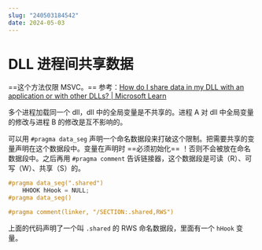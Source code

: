 ```yaml
---
slug: "240503184542"
date: 2024-05-03
---
```


# DLL 进程间共享数据

==这个方法仅限 MSVC。== 参考：[How do I share data in my DLL with an application or with other DLLs? | Microsoft Learn](https://learn.microsoft.com/en-us/previous-versions/visualstudio/visual-studio-2008/h90dkhs0(v=vs.90)?redirectedfrom=MSDN)

多个进程加载同一个 dll，dll 中的全局变量是不共享的。进程 A 对 dll 中全局变量的修改与进程 B 的修改是互不影响的。

可以用 `#pragma data_seg` 声明一个命名数据段来打破这个限制。把需要共享的变量声明在这个数据段中。变量在声明时 ==必须初始化== ！否则不会被放在命名数据段中。之后再用 `#pragma comment` 告诉链接器，这个数据段是可读（R）、可写（W）、共享（S）的。

``` c
#pragma data_seg(".shared")
    HHOOK hHook = NULL;
#pragma data_seg()

#pragma comment(linker, "/SECTION:.shared,RWS")
```

上面的代码声明了一个叫 `.shared` 的 RWS 命名数据段，里面有一个 `hHook` 变量。


